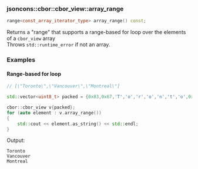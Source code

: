 ### jsoncons::cbor::cbor_view::array_range

```c++
range<const_array_iterator_type> array_range() const;
```
Returns a "range" that supports a range-based for loop over the elements of a `cbor_view` array      
Throws `std::runtime_error` if not an array.

### Examples

#### Range-based for loop

```c++
// [\"Toronto\",\"Vancouver\",\"Montreal\"]

std::vector<uint8_t> packed = {0x83,0x67,'T','o','r','o','n','t','o',0x69,'V','a','n','c','o','u','v','e','r',0x68,'M','o','n','t','r','e','a','l'};

cbor::cbor_view v{packed};
for (auto element : v.array_range())
{
    std::cout << element.as_string() << std::endl;
}
```
Output:
```
Toronto
Vancouver 
Montreal
```


